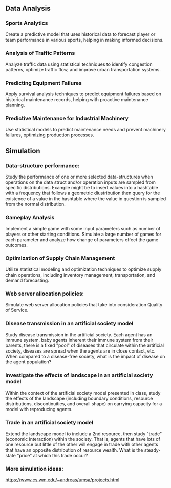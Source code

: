 ## Data Analysis

### Sports Analytics
Create a predictive model that uses historical data to forecast player or team performance in various sports, helping in making informed decisions.

### Analysis of Traffic Patterns
Analyze traffic data using statistical techniques to identify congestion patterns, optimize traffic flow, and improve urban transportation systems.

### Predicting Equipment Failures
Apply survival analysis techniques to predict equipment failures based on historical maintenance records, helping with proactive maintenance planning.

### Predictive Maintenance for Industrial Machinery
Use statistical models to predict maintenance needs and prevent machinery failures, optimizing production processes.

## Simulation

### Data-structure performance: 
Study the performance of one or more selected data-structures when operations on the data struct and/or operation inputs are sampled from specific distributions. Example might be to insert values into a hashtable with a frequency that follows a geometric diustribution then query for the existence of a value in the hashtable where the value in question is sampled from the normal distribution.

### Gameplay Analysis
Implement a simple game with some input parameters such as number of players or other starting conditions. Simulate a large number of games for each parameter and analyze how change of parameters effect the game outcomes.

### Optimization of Supply Chain Management
Utilize statistical modeling and optimization techniques to optimize supply chain operations, including inventory management, transportation, and demand forecasting.

### Web server allocation policies: 
Simulate web server allocation policies that take into consideration Quality of Service.

### Disease transmission in an artificial society model
Study disease transmission in the artificial society. Each agent has an immune system, baby agents inherent their immune system from their parents, there is a fixed "pool" of diseases that circulate within the artificial society, diseases are spread when the agents are in close contact, etc. When compared to a disease-free society, what is the impact of disease on the agent population?

### Investigate the effects of landscape in an artificial society model
Within the context of the artificial society model presented in class, study the effects of the landscape (including boundary conditions, resource distributions, discontinuities, and overall shape) on carrying capacity for a model with reproducing agents.

### Trade in an artificial society model
Extend the landscape model to include a 2nd resource, then study "trade" (economic interaction) within the society. That is, agents that have lots of one resource but little of the other will engage in trade with other agents that have an opposite distribution of resource wealth. What is the steady-state "price" at which this trade occur?

### More simulation ideas:

https://www.cs.wm.edu/~andreas/umsa/projects.html
